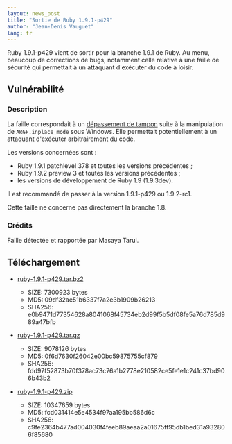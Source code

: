 ```yaml
---
layout: news_post
title: "Sortie de Ruby 1.9.1-p429"
author: "Jean-Denis Vauguet"
lang: fr
---
```


Ruby 1.9.1-p429 vient de sortir pour la branche 1.9.1 de Ruby. Au menu,
beaucoup de corrections de bugs, notamment celle relative à une faille
de sécurité qui permettait à un attaquant d\'exécuter du code à loisir.

## Vulnérabilité

### Description

La faille correspondait à un [dépassement de tampon][1] suite à la
manipulation de `ARGF.inplace_mode` sous Windows. Elle permettait
potentiellement à un attaquant d\'exécuter arbitrairement du code.

Les versions concernées sont :

* Ruby 1.9.1 patchlevel 378 et toutes les versions précédentes ;
* Ruby 1.9.2 preview 3 et toutes les versions précédentes ;
* les versions de développement de Ruby 1.9 (1.9.3dev).

Il est recommandé de passer à la version 1.9.1-p429 ou 1.9.2-rc1.

Cette faille ne concerne pas directement la branche 1.8.

### Crédits

Faille détectée et rapportée par Masaya Tarui.

## Téléchargement

* [ruby-1.9.1-p429.tar.bz2][2]
  * SIZE: 7300923 bytes
  * MD5: 09df32ae51b6337f7a2e3b1909b26213
  * SHA256:
    e0b9471d77354628a8041068f45734eb2d99f5b5df08fe5a76d785d989a47bfb

* [ruby-1.9.1-p429.tar.gz][3]
  * SIZE: 9078126 bytes
  * MD5: 0f6d7630f26042e00bc59875755cf879
  * SHA256:
    fdd97f52873b70f378ac73c76a1b2778e210582ce5fe1e1c241c37bd906b43b2

* [ruby-1.9.1-p429.zip][4]
  * SIZE: 10347659 bytes
  * MD5: fcd031414e5e4534f97aa195bb586d6c
  * SHA256:
    c9fe2364b477ad004030f4feeb89aeaa2a01675ff95db1bed31a932806f85680



[1]: http://fr.wikipedia.org/wiki/D%C3%A9passement_de_tampon
[2]: https://cache.ruby-lang.org/pub/ruby/1.9/ruby-1.9.1-p429.tar.bz2
[3]: https://cache.ruby-lang.org/pub/ruby/1.9/ruby-1.9.1-p429.tar.gz
[4]: https://cache.ruby-lang.org/pub/ruby/1.9/ruby-1.9.1-p429.zip
